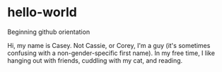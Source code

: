 # hello-world
Beginning github orientation

Hi, my name is Casey. Not Cassie, or Corey, I'm a guy (it's sometimes confusing with a non-gender-specific first name). In my free time, I like hanging out with friends, cuddling with my cat, and reading.
